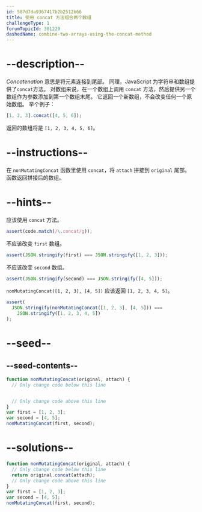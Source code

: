 ```yaml
---
id: 587d7da9367417b2b2512b66
title: 使用 concat 方法组合两个数组
challengeType: 1
forumTopicId: 301229
dashedName: combine-two-arrays-using-the-concat-method
---
```


# --description--

<dfn>Concatenation</dfn> 意思是将元素连接到尾部。 同理，JavaScript 为字符串和数组提供了`concat`方法。 对数组来说，在一个数组上调用 `concat` 方法，然后提供另一个数组作为参数添加到第一个数组末尾。 它返回一个新数组，不会改变任何一个原始数组。 举个例子：

```js
[1, 2, 3].concat([4, 5, 6]);
```

返回的数组将是 `[1, 2, 3, 4, 5, 6]`。

# --instructions--

在 `nonMutatingConcat` 函数里使用 `concat`，将 `attach` 拼接到 `original` 尾部。 函数返回拼接后的数组。

# --hints--

应该使用 `concat` 方法。

```js
assert(code.match(/\.concat/g));
```

不应该改变 `first` 数组。

```js
assert(JSON.stringify(first) === JSON.stringify([1, 2, 3]));
```

不应该改变 `second` 数组。

```js
assert(JSON.stringify(second) === JSON.stringify([4, 5]));
```

`nonMutatingConcat([1, 2, 3], [4, 5])` 应该返回 `[1, 2, 3, 4, 5]`。

```js
assert(
  JSON.stringify(nonMutatingConcat([1, 2, 3], [4, 5])) ===
    JSON.stringify([1, 2, 3, 4, 5])
);
```

# --seed--

## --seed-contents--

```js
function nonMutatingConcat(original, attach) {
  // Only change code below this line


  // Only change code above this line
}
var first = [1, 2, 3];
var second = [4, 5];
nonMutatingConcat(first, second);
```

# --solutions--

```js
function nonMutatingConcat(original, attach) {
  // Only change code below this line
  return original.concat(attach);
  // Only change code above this line
}
var first = [1, 2, 3];
var second = [4, 5];
nonMutatingConcat(first, second);
```
